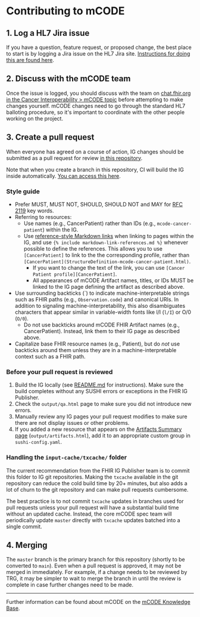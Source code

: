 # Contributing to mCODE

## 1. Log a HL7 Jira issue

If you have a question, feature request, or proposed change, the best place to start is by logging a Jira issue on the HL7 Jira site. [Instructions for doing this are found here](https://confluence.hl7.org/pages/viewpage.action?pageId=91982207).

## 2. Discuss with the mCODE team

Once the issue is logged, you should discuss with the team on [chat.fhir.org in the Cancer Interoperability > mCODE topic](https://chat.fhir.org/#narrow/stream/179234-Cancer-Interoperability/topic/mCODE) before attempting to make changes yourself. mCODE changes need to go through the standard HL7 balloting procedure, so it's important to coordinate with the other people working on the project.

## 3. Create a pull request

When everyone has agreed on a course of action, IG changes should be submitted as a pull request for review [in this repository](https://github.com/HL7/fhir-mCODE-ig).

Note that when you create a branch in this repository, CI will build the IG inside automatically. [You can access this here](https://build.fhir.org/ig/HL7/fhir-mCODE-ig/branches/).

### Style guide

- Prefer MUST, MUST NOT, SHOULD, SHOULD NOT and MAY for [RFC 2119](https://tools.ietf.org/html/rfc2119) key words.
- Referring to resources:
  - Use names (e.g., CancerPatient) rather than IDs (e.g., `mcode-cancer-patient`) within the IG.
  - Use [reference-style Markdown links](https://daringfireball.net/projects/markdown/syntax#link) when linking to pages within the IG, and use `{% include markdown-link-references.md %}` whenever possible to define the references. This allows you to use `[CancerPatient]` to link to the the corresponding profile, rather than `[CancerPatient](StructureDefinition-mcode-cancer-patient.html)`.
    - If you want to change the text of the link, you can use `[Cancer Patient profile][CancerPatient]`.
    - All appearances of mCODE Artifact names, titles, or IDs MUST be linked to the IG page defining the artifact as described above.
- Use surrounding backticks (\`) to indicate machine-interpretable strings such as FHIR paths (e.g., `Observation.code`) and canonical URIs. In addition to signaling machine-interpretability, this also disambiguates characters that appear similar in variable-width fonts like l/I (`l/I`) or O/0 (`O/0`).
  - Do not use backticks around mCODE FHIR Artifact names (e.g., CancerPatient). Instead, link them to their IG page as described above.
- Capitalize base FHIR resource names (e.g., Patient), but do *not* use backticks around them unless they are in a machine-interpretable context such as a FHIR path.


### Before your pull request is reviewed

1. Build the IG locally (see [README.md](README.md) for instructions). Make sure the build completes without any SUSHI errors or exceptions in the FHIR IG Publisher.
2. Check the `output/qa.html` page to make sure you did not introduce new errors.
3. Manually review any IG pages your pull request modifies to make sure there are not display issues or other problems.
4. If you added a new resource that appears on the [Artifacts Summary page](https://build.fhir.org/ig/HL7/fhir-mCODE-ig/artifacts.html) (`output/artifacts.html`), add it to an appropriate custom group in `sushi-config.yaml`.

### Handling the `input-cache/txcache/` folder

The current recommendation from the FHIR IG Publisher team is to commit this folder to IG git repositories. Making the `txcache` available in the git repository can reduce the cold build time by 20+ minutes, but also adds a lot of churn to the git repository and can make pull requests cumbersome.

The best practice is to not commit `txcache` updates in branches used for pull requests unless your pull request will have a substantial build time without an updated cache. Instead, the core mCODE spec team will periodically update `master` directly with `txcache` updates batched into a single commit.

## 4. Merging

The `master` branch is the primary branch for this repository (shortly to be converted to `main`). Even when a pull request is approved, it may not be merged in immediately. For example, if a change needs to be reviewed by TRG, it may be simpler to wait to merge the branch in until the review is complete in case further changes need to be made.

---

Further information can be found about mCODE on the [mCODE Knowledge Base](https://confluence.hl7.org/display/COD/Knowledge+Base+-+mCODE).
